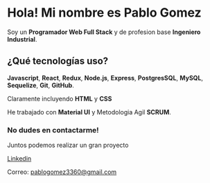 # Hola! Mi nombre es Pablo Gomez

Soy un **Programador Web Full Stack** y de profesion base **Ingeniero Industrial**.

## ¿Qué tecnologías uso?

**Javascript**, **React**, **Redux**, **Node.js**, **Express**, **PostgresSQL**, **MySQL**, **Sequelize**, **Git**, **GitHub**.

Claramente incluyendo **HTML** y **CSS**

He trabajado con **Material UI** y Metodologia Agil **SCRUM**.

### No dudes en contactarme! 
Juntos podemos realizar un gran proyecto

[Linkedin](https://www.linkedin.com/in/pablogomez3360)

Correo: pablogomez3360@gmail.com
